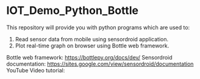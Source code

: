 # IOT_Demo_Python_Bottle
This repository will provide you with python programs which are used to:
1. Read sensor data from mobile using sensordroid application.
2. Plot real-time graph on browser using Bottle web framework.

Bottle web framework: https://bottlepy.org/docs/dev/
Sensordroid documentation: https://sites.google.com/view/sensordroid/documentation
YouTube Video tutorial: 

